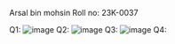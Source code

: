 Arsal bin mohsin 
Roll no: 23K-0037

Q1: ![image](https://github.com/Arsal-Here/Pf-Fall-23/assets/142867447/5585cbb1-c53d-4f29-97c5-760b11d3c6d3)
Q2: ![image](https://github.com/Arsal-Here/Pf-Fall-23/assets/142867447/83d4d22d-15ed-4a01-9972-5b787da5f228)
Q3: ![image](https://github.com/Arsal-Here/Pf-Fall-23/assets/142867447/72c6b3b0-9d4d-4a11-b508-183e5fe4ab8b)
Q4: 
